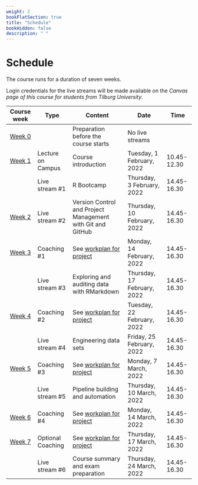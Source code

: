 ```yaml
---
weight: 2
bookFlatSection: true
title: "Schedule"
bookHidden: false
description: " "
---
```


# Schedule

The course runs for a duration of seven weeks.
 <!--, which consists of
- five weeks dedicated to skill-building, and
- three weeks dedicated to working on a team project.-->

Login credentials for the live streams will be made available on the *Canvas page of this course for students from Tilburg University*.



Course week|Type|Content|Date|Time
|:-:|---------|---------|-------------|--------------------|
|[Week 0](../../modules/prep)      | | Preparation before the course starts   |No live streams
|[Week 1](../../modules/week1)      |Lecture on Campus |Course introduction  |Tuesday, 1 February, 2022|10.45-12.30|
|      |Live stream #1 |R Bootcamp | Thursday, 3 February, 2022|14.45-16.30|
|[Week 2](../../modules/week2)     |Live stream #2 |Version Control and Project Management with Git and GitHub|Thursday, 10 February, 2022|14.45-16.30|
|[Week 3](../../modules/week3)      |Coaching #1 | See [workplan for project](docs/course/project/workplan) |Monday, 14 February, 2022|14.45-16.30|
|        |Live stream #3 |Exploring and auditing data with RMarkdown |Thursday, 17 February, 2022|14.45-16.30|
|[Week 4](../../modules/week4)      |Coaching #2 | See [workplan for project](docs/course/project/workplan) |Tuesday, 22 February, 2022|14.45-16.30|
|      |Live stream #4 | Engineering data sets |Friday, 25 February, 2022|14.45-16.30|
|[Week 5](../../modules/week5)      |Coaching #3 | See [workplan for project](docs/course/project/workplan) |Monday, 7 March, 2022|14.45-16.30|
|      |Live stream #5 | Pipeline building and automation |Thursday, 10 March, 2022|14.45-16.30|
|[Week 6](../../modules/week6)      |Coaching #4 | See [workplan for project](docs/course/project/workplan) |Monday, 14 March, 2022|14.45-16.30|
|[Week 7](../../modules/week7)      |Optional Coaching | See [workplan for project](docs/course/project/workplan) |Thursday, 17 March, 2022|14.45-16.30|
|      |Live stream #6 | Course summary and exam preparation  |Thursday, 24 March, 2022|14.45-16.30|

<!--
Course week|Unit|Mon|Tue|Wed|Thu|Fri|Sat|Sun|
|:-:|:-:|:-:|:-:|:-:|:-:|:-:|:-:|:-:|
|*August 2021*
Week 1|1.1|30|31||||||
|*September 2021*
Week 1|1.1|||1|2|3|4|5|
Week 2|1.2|6|7|8|9|10|11|12
Week 3|1.3|13|14|15|16|17|18|19
Week 4|1.4|20|21|22|23|24|25|26
Week 5|1.5|27|28|29|30|||
|*October 2021*
Week 5|1.5|||||1|2|3
Week 6|1.6|4|5|6|7|8|9|10
Week 7|1.7|11|12|13|14|15|16|17
-->
<!--Week 8|3.7|22|23|24|25|26|27|28
 ||Exams|29|30|31
|*April 2021*
        |  |  |  |  ||1|2|3|4
|    |Exams|  |5|6|7|8|9|10|11
-->
